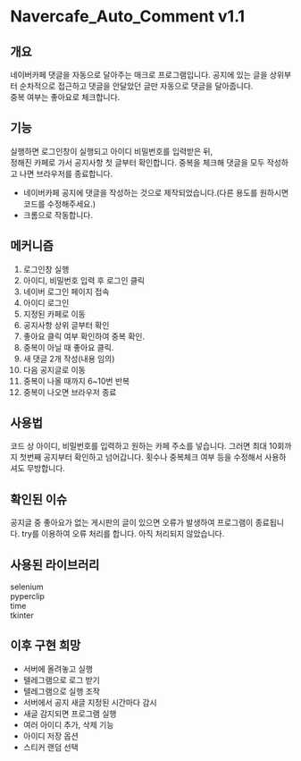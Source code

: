 # Navercafe_Auto_Comment v1.1

## 개요

네이버카페 댓글을 자동으로 달아주는 매크로 프로그램입니다.
공지에 있는 글을 상위부터 순차적으로 접근하고 댓글을 안달았던 글만 자동으로 댓글을 달아줍니다.  
중복 여부는 좋아요로 체크합니다.

## 기능

실행하면 로그인창이 실행되고 아이디 비밀번호를 입력받은 뒤,  
정해진 카페로 가서 공지사항 첫 글부터 확인합니다.
중복을 체크해 댓글을 모두 작성하고 나면 브라우저를 종료합니다.

- 네이버카페 공지에 댓글을 작성하는 것으로 제작되었습니다.(다른 용도를 원하시면 코드를 수정해주세요.)
- 크롬으로 작동합니다.

## 메커니즘

1. 로그인창 실행
2. 아이디, 비밀번호 입력 후 로그인 클릭
3. 네이버 로그인 페이지 접속
4. 아이디 로그인
5. 지정된 카페로 이동
6. 공지사항 상위 글부터 확인
7. 좋아요 클릭 여부 확인하여 중복 확인.
8. 중복이 아닐 때 좋아요 클릭.
9. 새 댓글 2개 작성(내용 임의)
10. 다음 공지글로 이동
11. 중복이 나올 때까지 6~10번 반복
12. 중복이 나오면 브라우저 종료

## 사용법

코드 상 아이디, 비밀번호를 입력하고 원하는 카페 주소를 넣습니다.
그러면 최대 10회까지 첫번째 공지부터 확인하고 넘어갑니다.
횟수나 중복체크 여부 등을 수정해서 사용하셔도 무방합니다.

## 확인된 이슈

공지글 중 좋아요가 없는 게시판의 글이 있으면 오류가 발생하여 프로그램이 종료됩니다.
try를 이용하여 오류 처리를 합니다.
아직 처리되지 않았습니다.

## 사용된 라이브러리

selenium  
pyperclip  
time  
tkinter

## 이후 구현 희망

- 서버에 올려놓고 실행
- 텔레그램으로 로그 받기
- 텔레그램으로 실행 조작
- 서버에서 공지 새글 지정된 시간마다 감시
- 새글 감지되면 프로그램 실행
- 여러 아이디 추가, 삭제 기능
- 아이디 저장 옵션
- 스티커 랜덤 선택
